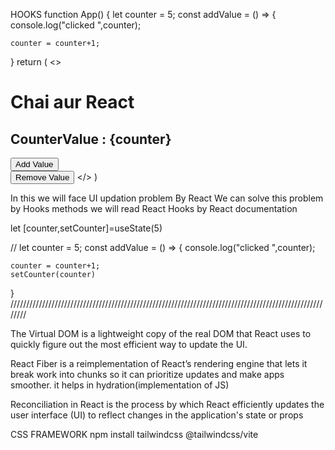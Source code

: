HOOKS
function App() {
  let counter = 5;
  const addValue = () => {
    console.log("clicked ",counter);
    
    counter = counter+1;

  }
  return (
    <>
      <h1>Chai aur React</h1>
      <h2>CounterValue : {counter}</h2>
      <button onClick={addValue}>Add Value</button>
      <br />
      <button>Remove Value</button>
    </>
  )


In this we will face UI updation problem
By React We can solve this problem by Hooks methods
we will read React Hooks by React documentation


let [counter,setCounter]=useState(5)

  // let counter = 5;
  const addValue = () => {
    console.log("clicked ",counter);
    
    counter = counter+1;
    setCounter(counter)
  }
////////////////////////////////////////////////////////////////////////////////////////////////////////

<!--VIRTUAL DOM-->
The Virtual DOM is a lightweight copy of the real DOM that React uses to quickly figure out the most efficient way to update the UI.

<!-- React Fiber -->
React Fiber is a reimplementation of React’s rendering engine that lets it break work into chunks so it can prioritize updates and make apps smoother.
it helps in hydration(implementation of JS)
<!-- Reconcillation -->

Reconciliation in React is the process by which React efficiently updates the user interface (UI) to reflect changes in the application's state or props

<!-- TAILWIND  -->
CSS FRAMEWORK
npm install tailwindcss @tailwindcss/vite